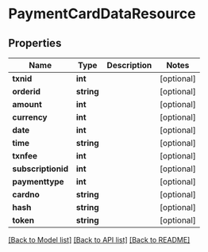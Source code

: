 # PaymentCardDataResource

## Properties
Name | Type | Description | Notes
------------ | ------------- | ------------- | -------------
**txnid** | **int** |  | [optional] 
**orderid** | **string** |  | [optional] 
**amount** | **int** |  | [optional] 
**currency** | **int** |  | [optional] 
**date** | **int** |  | [optional] 
**time** | **string** |  | [optional] 
**txnfee** | **int** |  | [optional] 
**subscriptionid** | **int** |  | [optional] 
**paymenttype** | **int** |  | [optional] 
**cardno** | **string** |  | [optional] 
**hash** | **string** |  | [optional] 
**token** | **string** |  | [optional] 

[[Back to Model list]](../README.md#documentation-for-models) [[Back to API list]](../README.md#documentation-for-api-endpoints) [[Back to README]](../README.md)


